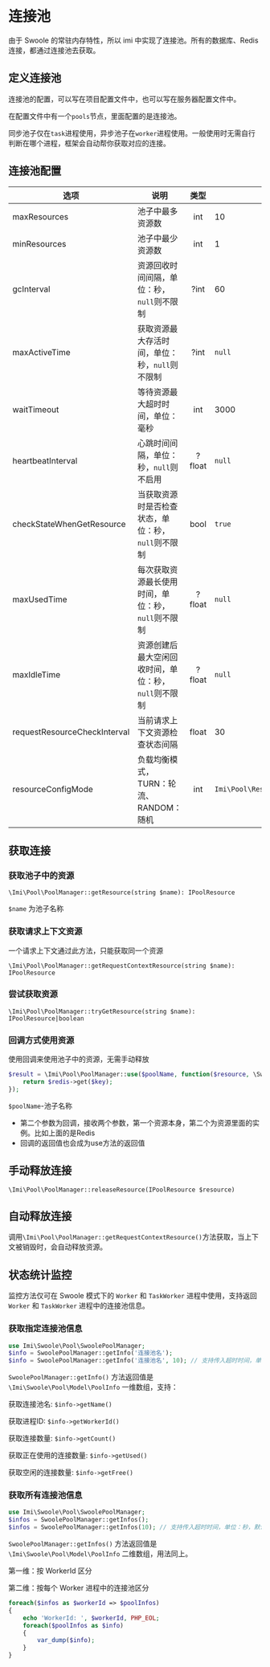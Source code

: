 # 连接池

由于 Swoole 的常驻内存特性，所以 imi 中实现了连接池。所有的数据库、Redis连接，都通过连接池去获取。

## 定义连接池

连接池的配置，可以写在项目配置文件中，也可以写在服务器配置文件中。

在配置文件中有一个`pools`节点，里面配置的是连接池。

同步池子仅在`task`进程使用，异步池子在`worker`进程使用。一般使用时无需自行判断在哪个进程，框架会自动帮你获取对应的连接。

## 连接池配置

| 选项                         | 说明                                                 | 类型   | 默认值                              |
|------------------------------|------------------------------------------------------|:------:|-------------------------------------|
| maxResources                 | 池子中最多资源数                                     | int    | 10                                  |
| minResources                 | 池子中最少资源数                                     | int    | 1                                   |
| gcInterval                   | 资源回收时间间隔，单位：秒，`null`则不限制           | ?int   | 60                                  |
| maxActiveTime                | 获取资源最大存活时间，单位：秒，`null`则不限制       | ?int   | `null`                              |
| waitTimeout                  | 等待资源最大超时时间，单位：毫秒                     | int    | 3000                                |
| heartbeatInterval            | 心跳时间间隔，单位：秒，`null`则不启用               | ?float | `null`                              |
| checkStateWhenGetResource    | 当获取资源时是否检查状态，单位：秒，`null`则不限制   | bool   | `true`                              |
| maxUsedTime                  | 每次获取资源最长使用时间，单位：秒，`null`则不限制   | ?float | `null`                              |
| maxIdleTime                  | 资源创建后最大空闲回收时间，单位：秒，`null`则不限制 | ?float | `null`                              |
| requestResourceCheckInterval | 当前请求上下文资源检查状态间隔                       | float  | 30                                  |
| resourceConfigMode           | 负载均衡模式，TURN：轮流、RANDOM：随机               | int    | `Imi\Pool\ResourceConfigMode::TURN` |

## 获取连接

### 获取池子中的资源

`\Imi\Pool\PoolManager::getResource(string $name): IPoolResource`

`$name` 为池子名称

### 获取请求上下文资源

一个请求上下文通过此方法，只能获取同一个资源

`\Imi\Pool\PoolManager::getRequestContextResource(string $name): IPoolResource`

### 尝试获取资源

`\Imi\Pool\PoolManager::tryGetResource(string $name): IPoolResource|boolean`

### 回调方式使用资源

使用回调来使用池子中的资源，无需手动释放

```php
$result = \Imi\Pool\PoolManager::use($poolName, function($resource, \Swoole\Coroutine\Redis $redis) use($key){
    return $redis->get($key);
});
```

`$poolName`-池子名称

- 第二个参数为回调，接收两个参数，第一个资源本身，第二个为资源里面的实例。比如上面的是Redis
- 回调的返回值也会成为use方法的返回值

## 手动释放连接

`\Imi\Pool\PoolManager::releaseResource(IPoolResource $resource)`

## 自动释放连接

调用`\Imi\Pool\PoolManager::getRequestContextResource()`方法获取，当上下文被销毁时，会自动释放资源。

## 状态统计监控

监控方法仅可在 Swoole 模式下的 `Worker` 和 `TaskWorker` 进程中使用，支持返回 `Worker` 和 `TaskWorker` 进程中的连接池信息。

### 获取指定连接池信息

```php
use Imi\Swoole\Pool\SwoolePoolManager;
$info = SwoolePoolManager::getInfo('连接池名');
$info = SwoolePoolManager::getInfo('连接池名', 10); // 支持传入超时时间，单位：秒，默认为10秒
```

`SwoolePoolManager::getInfo()` 方法返回值是 `\Imi\Swoole\Pool\Model\PoolInfo` 一维数组，支持：

获取连接池名: `$info->getName()`

获取进程ID: `$info->getWorkerId()`

获取连接数量: `$info->getCount()`

获取正在使用的连接数量: `$info->getUsed()`

获取空闲的连接数量: `$info->getFree()`

### 获取所有连接池信息

```php
use Imi\Swoole\Pool\SwoolePoolManager;
$infos = SwoolePoolManager::getInfos();
$infos = SwoolePoolManager::getInfos(10); // 支持传入超时时间，单位：秒，默认为10秒
```

`SwoolePoolManager::getInfos()` 方法返回值是 `\Imi\Swoole\Pool\Model\PoolInfo` 二维数组，用法同上。

第一维：按 WorkerId 区分

第二维：按每个 Worker 进程中的连接池区分

```php
foreach($infos as $workerId => $poolInfos)
{
    echo 'WorkerId: ', $workerId, PHP_EOL;
    foreach($poolInfos as $info)
    {
        var_dump($info);
    }
}
```
